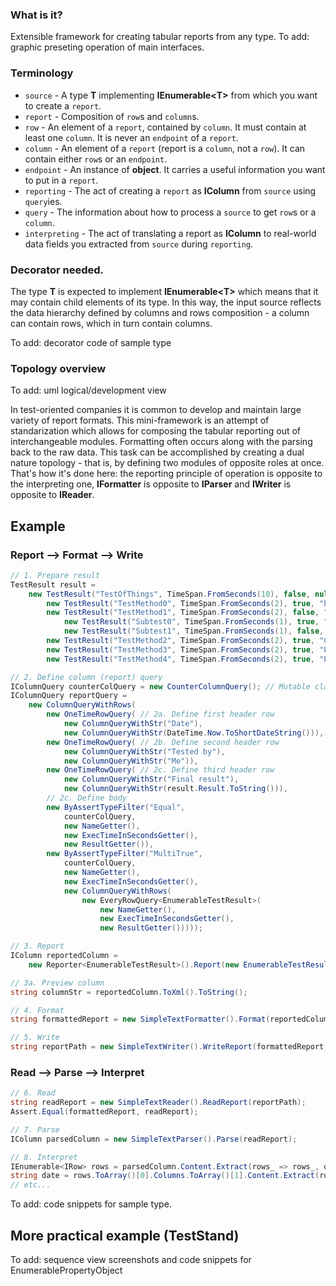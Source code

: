 ### What is it?
Extensible framework for creating tabular reports from any type.
To add: graphic preseting operation of main interfaces.
### Terminology
- `source` - A type **T** implementing **IEnumerable\<T\>** from which you want to create a `report`.
- `report` - Composition of `row`s and `column`s.
- `row` - An element of a `report`, contained by `column`. It must contain at least one `column`. It is never an `endpoint` of a `report`.
- `column` - An element of a `report` (report is a `column`, not a `row`). It can contain either `row`s or an `endpoint`.
- `endpoint` - An instance of **object**. It carries a useful information you want to put in a `report`.
- `reporting` - The act of creating a `report` as **IColumn** from `source` using `query`ies.
- `query` - The information about how to process a `source` to get `row`s or a `column`.
- `interpreting` - The act of translating a report as **IColumn** to real-world data fields you extracted from `source` during `reporting`.
### Decorator needed.
The type **T** is expected to implement **IEnumerable\<T\>** which means that it may contain child elements of its type. In this way, the input source reflects the data hierarchy defined by columns and rows composition - a column can contain rows, which in turn contain columns.

To add: decorator code of sample type
### Topology overview
To add: uml logical/development view

In test-oriented companies it is common to develop and maintain large variety of report formats. This mini-framework is an attempt of standarization which allows for composing the tabular reporting out of interchangeable modules. Formatting often occurs along with the parsing back to the raw data. This task can be accomplished by creating a dual nature topology - that is, by defining two modules of opposite roles at once. That's how it's done here: the reporting principle of operation is opposite to the interpreting one, **IFormatter** is opposite to **IParser** and **IWriter** is opposite to **IReader**.

## Example
### Report --> Format --> Write
```csharp
// 1. Prepare result
TestResult result =
    new TestResult("TestOfThings", TimeSpan.FromSeconds(10), false, null,
        new TestResult("TestMethod0", TimeSpan.FromSeconds(2), true, "Equal", null),
        new TestResult("TestMethod1", TimeSpan.FromSeconds(2), false, "MultiTrue",
            new TestResult("Subtest0", TimeSpan.FromSeconds(1), true, "True", null),
            new TestResult("Subtest1", TimeSpan.FromSeconds(1), false, "True", null)),
        new TestResult("TestMethod2", TimeSpan.FromSeconds(2), true, "Contains", null),
        new TestResult("TestMethod3", TimeSpan.FromSeconds(2), true, "Equal", null),
        new TestResult("TestMethod4", TimeSpan.FromSeconds(2), true, "Empty", null));

// 2. Define column (report) query
IColumnQuery counterColQuery = new CounterColumnQuery(); // Mutable class - it's an ordinal column
IColumnQuery reportQuery =
    new ColumnQueryWithRows(
        new OneTimeRowQuery( // 2a. Define first header row
            new ColumnQueryWithStr("Date"),
            new ColumnQueryWithStr(DateTime.Now.ToShortDateString())),
        new OneTimeRowQuery( // 2b. Define second header row
            new ColumnQueryWithStr("Tested by"),
            new ColumnQueryWithStr("Me")),
        new OneTimeRowQuery( // 2c. Define third header row
            new ColumnQueryWithStr("Final result"), 
            new ColumnQueryWithStr(result.Result.ToString())),
        // 2c. Define body
        new ByAssertTypeFilter("Equal", 
            counterColQuery, 
            new NameGetter(), 
            new ExecTimeInSecondsGetter(), 
            new ResultGetter()),
        new ByAssertTypeFilter("MultiTrue", 
            counterColQuery, 
            new NameGetter(), 
            new ExecTimeInSecondsGetter(), 
            new ColumnQueryWithRows(
                new EveryRowQuery<EnumerableTestResult>(
                    new NameGetter(), 
                    new ExecTimeInSecondsGetter(), 
                    new ResultGetter()))));

// 3. Report
IColumn reportedColumn =
    new Reporter<EnumerableTestResult>().Report(new EnumerableTestResult(result), reportQuery);

// 3a. Preview column
string columnStr = reportedColumn.ToXml().ToString();

// 4. Format
string formattedReport = new SimpleTextFormatter().Format(reportedColumn);

// 5. Write
string reportPath = new SimpleTextWriter().WriteReport(formattedReport, Path.GetTempPath(), "MyReport");
```
### Read --> Parse --> Interpret
```csharp
// 6. Read
string readReport = new SimpleTextReader().ReadReport(reportPath);
Assert.Equal(formattedReport, readReport);

// 7. Parse
IColumn parsedColumn = new SimpleTextParser().Parse(readReport);

// 8. Interpret
IEnumerable<IRow> rows = parsedColumn.Content.Extract(rows_ => rows_, obj => null);
string date = rows.ToArray()[0].Columns.ToArray()[1].Content.Extract(rows_ => null, obj => obj.ToString());
// etc...
```

To add: code snippets for sample type.

## More practical example (TestStand)

To add: sequence view screenshots and code snippets for EnumerablePropertyObject